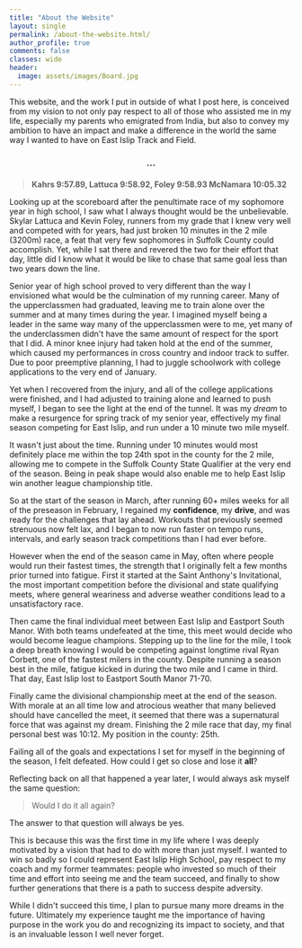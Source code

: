 ```yaml
---
title: "About the Website"
layout: single
permalink: /about-the-website.html/
author_profile: true
comments: false
classes: wide
header:
  image: assets/images/Board.jpg
---
```


<p>This website, and the work I put in outside of what I post here, is conceived from my vision to not only pay respect to all of those who assisted me in my life, especially my parents who emigrated from India, but also to convey my ambition to have an impact and make a difference in the world the same way I wanted to have on East Islip Track and Field.</p>

<p style="text-align: center; font-size: 2vw;">...</p>

<p><blockquote><b>Kahrs 9:57.89, Lattuca 9:58.92, Foley 9:58.93 McNamara 10:05.32</b></blockquote></p>

<p>Looking up at the scoreboard after the penultimate race of my sophomore year in high school, I saw what I always thought would be the unbelievable. Skylar Lattuca and Kevin Foley, runners from my grade that I knew very well and competed with for years, had just broken 10 minutes in the 2 mile (3200m) race, a feat that very few sophomores in Suffolk County could accomplish. Yet, while I sat there and revered the two for their effort that day, little did I know what it would be like to chase that same goal less than two years down the line.</p>

<p>Senior year of high school proved to very different than the way I envisioned what would be the culmination of my running career. Many of the upperclassmen had graduated, leaving me to train alone over the summer and at many times during the year. I imagined myself being a leader in the same way many of the upperclassmen were to me, yet many of the underclassmen didn't have the same amount of respect for the sport that I did. A minor knee injury had taken hold at the end of the summer, which caused my performances in cross country and indoor track to suffer. Due to poor preemptive planning, I had to juggle schoolwork with college applications to the very end of January.</p>

<p>Yet when I recovered from the injury, and all of the college applications were finished, and I had adjusted to training alone and learned to push myself, I began to see the light at the end of the tunnel. It was my <em>dream</em> to make a resurgence for spring track of my senior year, effectively my final season competing for East Islip, and run under a 10 minute two mile myself.</p>

<p>It wasn't just about the time. Running under 10 minutes would most definitely place me within the top 24th spot in the county for the 2 mile, allowing me to compete in the Suffolk County State Qualifier at the very end of the season. Being in peak shape would also enable me to help East Islip win another league championship title.</p>

<p>So at the start of the season in March, after running 60+ miles weeks for all of the preseason in February, I regained my <b>confidence</b>, my <b>drive</b>, and was ready for the challenges that lay ahead. Workouts that previously seemed strenuous now felt lax, and I began to now run faster on tempo runs, intervals, and early season track competitions than I had ever before.</p>

<p>However when the end of the season came in May, often where people would run their fastest times, the strength that I originally felt a few months prior turned into fatigue. First it started at the Saint Anthony's Invitational, the most important competition before the divisional and state qualifying meets, where general weariness and adverse weather conditions lead to a unsatisfactory race.

<p>Then came the final individual meet between East Islip and Eastport South Manor. With both teams undefeated at the time, this meet would decide who would become league champions. Stepping up to the line for the mile, I took a deep breath knowing I would be competing against longtime rival Ryan Corbett, one of the fastest milers in the county. Despite running a season best in the mile, fatigue kicked in during the two mile and I came in third. That day, East Islip lost to Eastport South Manor 71-70.</p>

<p>Finally came the divisional championship meet at the end of the season. With morale at an all time low and atrocious weather that many believed should have cancelled the meet, it seemed that there was a supernatural force that was against my dream. Finishing the 2 mile race that day, my final personal best was 10:12. My position in the county: 25th.</p>

<p>Failing all of the goals and expectations I set for myself in the beginning of the season, I felt defeated. How could I get so close and lose it <strong>all</strong>?</p>

<p>Reflecting back on all that happened a year later, I would always ask myself the same question:</p>

<p><blockquote>Would I do it all again?</blockquote></p>

<p>The answer to that question will always be yes.</p>

<p>This is because this was the first time in my life where I was deeply motivated by a vision that had to do with more than just myself. I wanted to win so badly so I could represent East Islip High School, pay respect to my coach and my former teammates: people who invested so much of their time and effort into seeing me and the team succeed, and finally to show further generations that there is a path to success despite adversity.</p>

<p>While I didn't succeed this time, I plan to pursue many more dreams in the future. Ultimately my experience taught me the importance of having purpose in the work you do and recognizing its impact to society, and that is an invaluable lesson I well never forget.</p>
